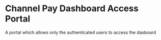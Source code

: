 # Channel Pay Dashboard Access Portal

A portal which allows only the authenticated users to access the dasboard
